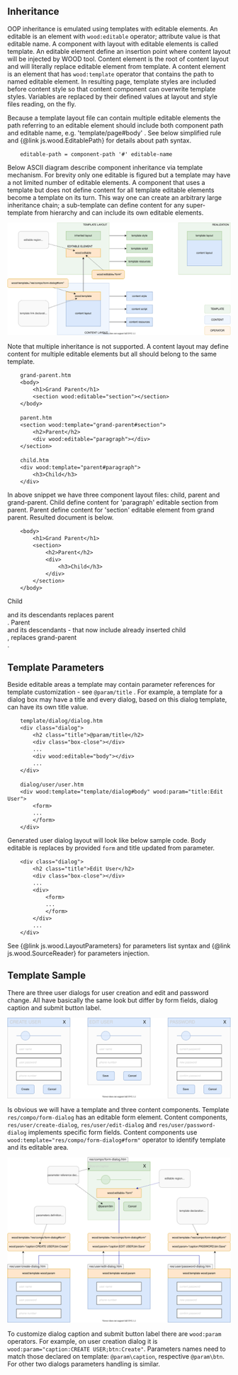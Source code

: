 ## Inheritance

OOP inheritance is emulated using templates with editable elements. An editable is an element with `wood:editable` operator; attribute value is that editable name. A component with layout with editable elements is called template. An editable element define an insertion point where content layout will be injected by WOOD tool. Content element is the root of content layout and will literally replace editable element from template. A content element is an element that has `wood:template` operator that contains the path to named editable element. In resulting page, template styles are included before content style so that content component can overwrite template styles. Variables are replaced by their defined values at layout and style files reading, on the fly.

Because a template layout file can contain multiple editable elements the path referring to an editable element should include both component path and editable name, e.g. 'template/page#body' . See below simplified rule and {@link js.wood.EditablePath} for details about path syntax.

```
    editable-path = component-path '#' editable-name
```

Below ASCII diagram describe component inheritance via template mechanism. For brevity only one editable is figured but a template may have a not limited number of editable elements. A component that uses a template but does not define content for all template editable elements become a template on its turn. This way one can create an arbitrary large inheritance chain; a sub-template can define content for any super-template from hierarchy and can include its own editable elements.

![](inheritance.svg)

Note that multiple inheritance is not supported. A content layout may define content for multiple editable elements but all should belong to the same template.

```
    grand-parent.htm
    <body>   														
        <h1>Grand Parent</h1> 
        <section wood:editable="section"></section>
    </body> 
                                   
    parent.htm        
    <section wood:template="grand-parent#section">                    
        <h2>Parent</h2>                       
        <div wood:editable="paragraph"></div>
    </section>
    
    child.htm
    <div wood:template="parent#paragraph">
        <h3>Child</h3>
    </div>
```

In above snippet we have three component layout files: child, parent and grand-parent. Child define content for 'paragraph' editable section from parent. Parent define content for 'section' editable element from grand parent. Resulted document is below.

```
    <body>
        <h1>Grand Parent</h1>
        <section>
            <h2>Parent</h2>
            <div>
                <h3>Child</h3>
            </div>
        </section>
    </body>                                                                            
```

Child <div> and its descendants replaces parent <div>. Parent <section> and its descendants - that now include already inserted child <div>, replaces grand-parent <section>.



## Template Parameters

Beside editable areas a template may contain parameter references for template customization - see `@param/title` . For example, a template for a dialog box may have a title and every dialog, based on this dialog template, can have its own title value.

```
    template/dialog/dialog.htm
    <div class="dialog">
        <h2 class="title">@param/title</h2>
        <div class="box-close"></div>
        ...
        <div wood:editable="body"></div>
        ...
    </div>
    
    dialog/user/user.htm
    <div wood:template="template/dialog#body" wood:param="title:Edit User">
        <form>
        ...
        </form>
    </div>
```

Generated user dialog layout will look like below sample code. Body editable is replaces by provided `form` and title updated from parameter.

```
    <div class="dialog">
        <h2 class="title">Edit User</h2>
        <div class="box-close"></div>
        ...
        <div>
            <form>
            ...
            </form>
        </div>
        ...
    </div>
```

See {@link js.wood.LayoutParameters} for parameters list syntax and {@link js.wood.SourceReader} for parameters injection.



## Template Sample

There are three user dialogs for user creation and edit and password change. All have basically the same look but differ by form fields, dialog caption and submit button label.

![](dialogs.svg)

Is obvious we will have a template and three content components. Template `res/compo/form-dialog` has an editable form element. Content components, `res/user/create-dialog`, `res/user/edit-dialog` and `res/user/password-dialog` implements specific form fields. Content components use `wood:template="res/compo/form-dialog#form"` operator to identify template and its editable area.



![](dialogs-hierarchy.svg)

To customize dialog caption and submit button label there are `wood:param` operators. For example, on user creation dialog it is `wood:param="caption:CREATE USER;btn:Create"`. Parameters names need to match those declared on template: `@param\caption`, respective `@param\btn`. For other two dialogs parameters handling is similar.

